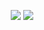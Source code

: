 <p align="center">
  <img src="https://github-readme-stats.vercel.app/api?username=gnyblast&show_icons=true&theme=merko">
  <img src="https://github-readme-stats.vercel.app/api/top-langs/?username=gnyblast&layout=compact&theme=merko">
</p>
